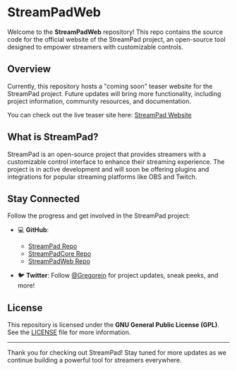 # StreamPadWeb

Welcome to the **StreamPadWeb** repository! This repo contains the source code for the official website of the StreamPad project, an open-source tool designed to empower streamers with customizable controls.

## Overview

Currently, this repository hosts a "coming soon" teaser website for the StreamPad project. Future updates will bring more functionality, including project information, community resources, and documentation.

You can check out the live teaser site here: [StreamPad Website](https://streampad.website)

## What is StreamPad?

StreamPad is an open-source project that provides streamers with a customizable control interface to enhance their streaming experience. The project is in active development and will soon be offering plugins and integrations for popular streaming platforms like OBS and Twitch.

## Stay Connected

Follow the progress and get involved in the StreamPad project:

- 💻 **GitHub**:
  - [StreamPad Repo](https://github.com/Gregorein/StreamPad)
  - [StreamPadCore Repo](https://github.com/Gregorein/StreamPadCore)
  - [StreamPadWeb Repo](https://github.com/Gregorein/StreamPadWeb)
  
- 🐦 **Twitter**: Follow [@Gregorein](https://x.com/Gregorein) for project updates, sneak peeks, and more!

## License

This repository is licensed under the **GNU General Public License (GPL)**. See the [LICENSE](./LICENSE) file for more information.

---

Thank you for checking out StreamPad! Stay tuned for more updates as we continue building a powerful tool for streamers everywhere.
